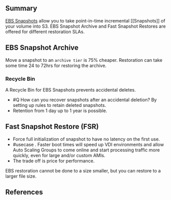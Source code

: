 ## Summary
[EBS Snapshots](https://docs.aws.amazon.com/AWSEC2/latest/UserGuide/EBSSnapshots.html) allow you to take point-in-time incremental [[Snapshots]] of your volume into S3. EBS Snapshot Archive and Fast Snapshot Restores are offered for different restoration SLAs.

## EBS Snapshot Archive
Move a snapshot to an `archive tier` is 75% cheaper.
Restoration can take some time 24 to 72hrs for restoring the archive.
### Recycle Bin 
A Recycle Bin for EBS Snapshots prevents accidental deletes.
- #Q How can you recover snapshots after an accidental deletion? By setting up rules to retain deleted snapshots.
- Retention from 1 day up to 1 year is possible.

## Fast Snapshot Restore (FSR)
- Force full initialization of snapshot to have no latency on the first use.
- #usecase . Faster boot times will speed up  VDI environments and allow  Auto Scaling Groups to come online and start processing traffic more quickly, even for large and/or custom AMIs. 
- The trade off is price for performance.

EBS restoration cannot be done to a size smaller, but you can restore to a larger file size.

## References
